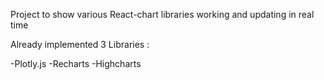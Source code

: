 Project to show various React-chart libraries working and updating in real time

Already implemented 3 Libraries : 

-Plotly.js
-Recharts
-Highcharts
